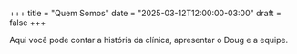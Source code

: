 +++
title = "Quem Somos"
date = "2025-03-12T12:00:00-03:00"
draft = false
+++

Aqui você pode contar a história da clínica, apresentar o Doug e a equipe.

